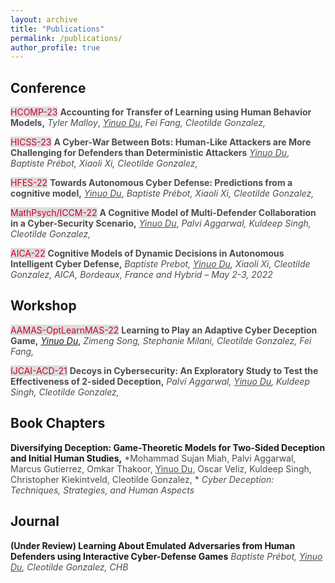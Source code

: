 ```yaml
---
layout: archive
title: "Publications"
permalink: /publications/
author_profile: true
---
```


<!-- {% if author.googlescholar %}
  You can also find my articles on <u><a href="{{author.googlescholar}}">my Google Scholar profile</a>.</u>
{% endif %}

{% include base_path %}

{% for post in site.publications reversed %}
  {% include archive-single.html %}
{% endfor %} -->

## Conference
<span style="background-color:#ddd;color:#cc002b;">HCOMP-23</span> <span  style="color:#4d4d4d;">**Accounting for Transfer of Learning using Human Behavior Models,**</span>   <span style="color:#4d4d4d;">*Tyler Malloy*, *<u>Yinuo Du</u>*, *Fei Fang, Cleotilde Gonzalez,*</span>

<span style="background-color:#ddd;color:#cc002b;">HICSS-23</span> <span  style="color:#4d4d4d;">**A Cyber-War Between Bots: Human-Like Attackers are More Challenging for Defenders than Deterministic Attackers**</span>   <span style="color:#4d4d4d;">*<u>Yinuo Du</u>*, *Baptiste Prébot, Xiaoli Xi, Cleotilde Gonzalez,* </span>

<span style="background-color:#ddd;color:#cc002b;">HFES-22</span> <span style="color:#4d4d4d;">**Towards Autonomous Cyber Defense: Predictions from a cognitive model,**</span>   <span style="color:#4d4d4d;">*<u>Yinuo Du</u>*, *Baptiste Prébot, Xiaoli Xi, Cleotilde Gonzalez,* </span>

<span style="background-color:#ddd;color:#cc002b;">MathPsych/ICCM-22</span> <span  style="color:#4d4d4d;">**A Cognitive Model of Multi-Defender Collaboration in a Cyber-Security Scenario,**</span>   <span style="color:#4d4d4d;">*<u>Yinuo Du</u>*, *Palvi Aggarwal, Kuldeep Singh, Cleotilde Gonzalez,* </span>

<span style="background-color:#ddd;color:#cc002b;">AICA-22</span> <span  style="color:#4d4d4d;">**Cognitive Models of Dynamic Decisions in Autonomous Intelligent Cyber Defense,**</span>   <span style="color:#4d4d4d;">*Baptiste Prebot, <u>Yinuo Du</u>, Xiaoli Xi, Cleotilde Gonzalez,*   *AICA, Bordeaux, France and Hybrid – May 2-3, 2022*</span>

## Workshop
<span style="background-color:#ddd;color:#cc002b;">AAMAS-OptLearnMAS-22</span> <span  style="color:#4d4d4d;">**Learning to Play an Adaptive Cyber Deception Game,**</span>   *<u>Yinuo Du</u>*, <span style="color:#4d4d4d;">*Zimeng Song, Stephanie Milani, Cleotilde Gonzalez, Fei Fang,*</span>

<span style="background-color:#ddd;color:#cc002b;">IJCAI-ACD-21</span> <span  style="color:#4d4d4d;">**Decoys in Cybersecurity: An Exploratory Study to Test the Effectiveness of 2-sided Deception,**</span>   <span style="color:#4d4d4d;">*Palvi Aggarwal, <u>Yinuo Du</u>, Kuldeep Singh, Cleotilde Gonzalez,*</span>

## Book Chapters
<span >**Diversifying Deception: Game-Theoretic Models for Two-Sided Deception and Initial Human Studies,**</span>   <span style="color:#4d4d4d;">*Mohammad Sujan Miah, Palvi Aggarwal, Marcus Gutierrez, Omkar Thakoor, <u>Yinuo Du</u>, Oscar Veliz, Kuldeep Singh, Christopher Kiekintveld, Cleotilde Gonzalez, *   *Cyber Deception: Techniques, Strategies, and Human Aspects*</span>

## Journal
<span >**(Under Review) Learning About Emulated Adversaries from Human Defenders
using Interactive Cyber-Defense Games**</span>   <span style="color:#4d4d4d;">*Baptiste Prébot, <u>Yinuo Du</u>, Cleotilde Gonzalez,*   *CHB*</span>




